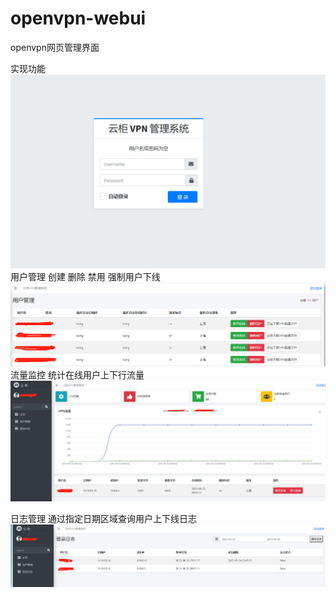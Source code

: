 # openvpn-webui
openvpn网页管理界面


实现功能
   ![image](https://github.com/taoshanghu/openvpn-webui/blob/main/img/%E7%99%BB%E5%BD%95.png)
   用户管理
      创建
      删除
      禁用
      强制用户下线
    ![image](https://github.com/taoshanghu/openvpn-webui/blob/main/img/%E7%94%A8%E6%88%B7%E7%AE%A1%E7%90%86.png)
  流量监控
    统计在线用户上下行流量
    ![image](https://github.com/taoshanghu/openvpn-webui/blob/main/img/%E9%A6%96%E9%A1%B5.png)

  日志管理
    通过指定日期区域查询用户上下线日志
    ![image](https://github.com/taoshanghu/openvpn-webui/blob/main/img/%E6%97%A5%E5%BF%97%E6%9F%A5%E8%AF%A2.png)
    

